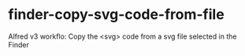 # finder-copy-svg-code-from-file
Alfred v3 workflo: Copy the &lt;svg> code from a svg file selected in the Finder
